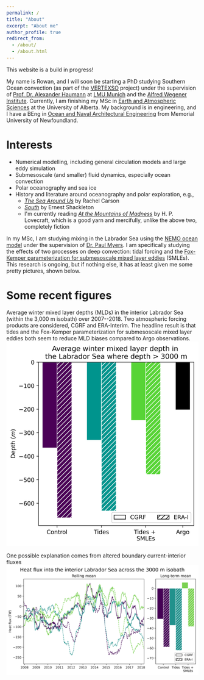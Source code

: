 ```yaml
---
permalink: /
title: "About"
excerpt: "About me"
author_profile: true
redirect_from: 
  - /about/
  - /about.html
---
```


This website is a build in progress!

My name is Rowan, and I will soon be starting a PhD studying Southern Ocean convection (as part of the [VERTEXSO](https://cordis.europa.eu/project/id/101041743) project) under the supervision of [Prof. Dr. Alexander Haumann](https://www.ahaumann.net) at [LMU Munich](https://www.en.geo.uni-muenchen.de/index.html) and the [Alfred Wegener Institute](https://www.awi.de). Currently, I am finishing my MSc in [Earth and Atmospheric Sciences](https://www.ualberta.ca/earth-sciences/index.html) at the University of Alberta. My background is in engineering, and I have a BEng in [Ocean and Naval Architectural Engineering](https://www.mun.ca/engineering/ona/) from Memorial University of Newfoundland. 

Interests
======
* Numerical modelling, including general circulation models and large eddy simulation
* Submesoscale (and smaller) fluid dynamics, especially ocean convection
* Polar oceanography and sea ice
* History and literature around oceanography and polar exploration, e.g., 
  * [*The Sea Around Us*](https://en.wikipedia.org/wiki/The_Sea_Around_Us#:~:text=The%20Sea%20Around%20Us%20is,to%20the%20latest%20scientific%20probings.) by Rachel Carson
  * [*South*](https://en.wikipedia.org/wiki/South_(book)) by Ernest Shackleton
  * I'm currently reading [*At the Mountains of Madness*](https://en.wikipedia.org/wiki/At_the_Mountains_of_Madness) by H. P. Lovecraft, which is a good yarn and mercifully, unlike the above two, completely fiction

In my MSc, I am studying mixing in the Labrador Sea using the [NEMO ocean model](https://www.nemo-ocean.eu) under the supervision of [Dr. Paul Myers](https://apps.ualberta.ca/directory/person/pmyers). I am specifically studying the effects of two processes on deep convection: tidal forcing and the [Fox-Kemper parameterization for submesoscale mixed layer eddies](https://doi.org/10.1175/2007JPO3792.1) (SMLEs). This research is ongoing, but if nothing else, it has at least given me some pretty pictures, shown below. 

Some recent figures
======

Average winter mixed layer depths (MLDs) in the interior Labrador Sea (within the 3,000 m isobath) over 2007--2018. Two atmospheric forcing products are considered, CGRF and ERA-Interim. The headline result is that tides and the Fox-Kemper parameterization for submesoscale mixed layer eddies both seem to reduce MLD biases compared to Argo observations. 
![Average winter MLD in the interior Lab Sea](/images/MLDs.png)

One possible explanation comes from altered boundary current-interior fluxes
![Heat flux into the interior Lab Sea](/images/heatFlux.png)

